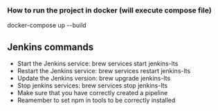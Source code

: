 ### How to run the project in docker (will execute compose file)
docker-compose up --build

## Jenkins commands
- Start the Jenkins service: brew services start jenkins-lts
- Restart the Jenkins service: brew services restart jenkins-lts
- Update the Jenkins version: brew upgrade jenkins-lts
- Stop jenkins services: brew services stop jenkins-lts
- Make sure that you have correctly created a pipeline
- Reamember to set npm in tools to be correctly installed 